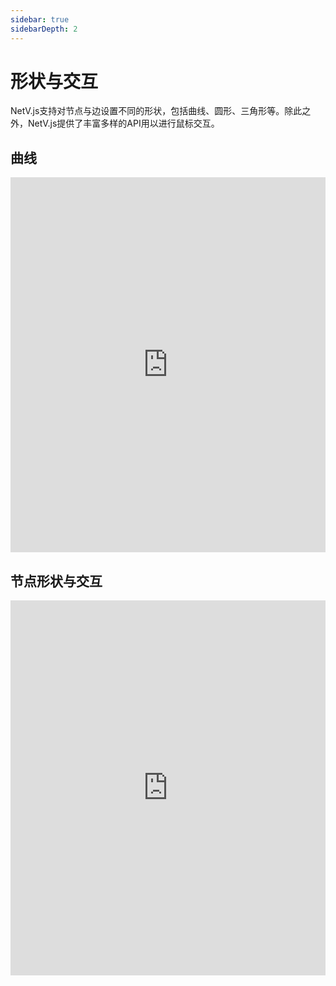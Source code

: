 ```yaml
---
sidebar: true
sidebarDepth: 2
---
```


# 形状与交互

NetV.js支持对节点与边设置不同的形状，包括曲线、圆形、三角形等。除此之外，NetV.js提供了丰富多样的API用以进行鼠标交互。


## 曲线

<iframe height="600" style="width: 100%;" scrolling="no" title="Curve Links" src="https://codepen.io/mgzx/embed/jOMxBVZ?height=600&theme-id=dark&default-tab=result" frameborder="no" loading="lazy" allowtransparency="true" allowfullscreen="true">
  See the Pen <a href='https://codepen.io/mgzx/pen/jOMxBVZ'>Curve Links</a> by brickmaker
  (<a href='https://codepen.io/mgzx'>@mgzx</a>) on <a href='https://codepen.io'>CodePen</a>.
</iframe>

## 节点形状与交互

<iframe height="600" style="width: 100%;" scrolling="no" title="Node Shapes &amp; Interactions" src="https://codepen.io/mgzx/embed/mdrLWRr?height=600&theme-id=dark&default-tab=result" frameborder="no" loading="lazy" allowtransparency="true" allowfullscreen="true">
  See the Pen <a href='https://codepen.io/mgzx/pen/mdrLWRr'>Node Shapes &amp; Interactions</a> by brickmaker
  (<a href='https://codepen.io/mgzx'>@mgzx</a>) on <a href='https://codepen.io'>CodePen</a>.
</iframe>